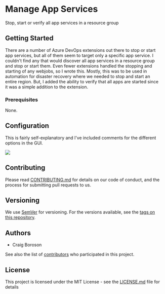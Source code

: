 
# Manage App Services

Stop, start or verify all app services in a resource group

## Getting Started

There are a number of Azure DevOps extensions out there to stop or start app services, but all of them seem to target only a specific app service.  I couldn't find any that would discover all app services in a resource group and stop or start them.  Even fewer extensions handled the stopping and starting of any webjobs, so I wrote this.  Mostly, this was to be used in automation for disaster recovery where we needed to stop and start an entire region.  But, I added the ability to verify that all apps are started since it was a simple addition to the extension.

### Prerequisites
None.

## Configuration
This is fairly self-explanatory and I've included comments for the different options in the GUI.

![](Screenshot1.jpeg)


## Contributing

Please read [CONTRIBUTING.md](https://gist.github.com/PurpleBooth/b24679402957c63ec426) for details on our code of conduct, and the process for submitting pull requests to us.

## Versioning

We use [SemVer](http://semver.org/) for versioning. For the versions available, see the [tags on this repository](https://github.com/your/project/tags). 

## Authors

* Craig Boroson 

See also the list of [contributors](https://github.com/cboroson/PD-Trigger/contributors) who participated in this project.

## License

This project is licensed under the MIT License - see the [LICENSE.md](LICENSE.md) file for details

